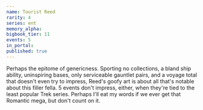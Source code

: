 ```yaml
---
name: Tourist Reed
rarity: 4
series: ent
memory_alpha:
bigbook_tier: 11
events: 5
in_portal:
published: true
---
```


Perhaps the epitome of genericness. Sporting no collections, a bland ship ability, uninspiring bases, only serviceable gauntlet pairs, and a voyage total that doesn't even try to impress, Reed's goofy art is about all that's notable about this filler fella. 5 events don't impress, either, when they're tied to the least popular Trek series. Perhaps I'll eat my words if we ever get that Romantic mega, but don't count on it.
